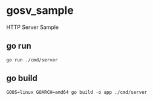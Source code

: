 # gosv_sample
HTTP Server Sample

## go run

```
go run ./cmd/server 
```

## go build

```
GOOS=linux GOARCH=amd64 go build -o app ./cmd/server
```